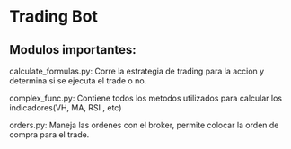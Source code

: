 # Trading Bot

## Modulos importantes:

calculate_formulas.py: Corre la estrategia de trading para la accion y determina si se ejecuta el trade o no.

complex_func.py: Contiene todos los metodos utilizados para calcular los indicadores(VH, MA, RSI , etc)

orders.py: Maneja las ordenes con el broker, permite colocar la orden de compra para el trade.
